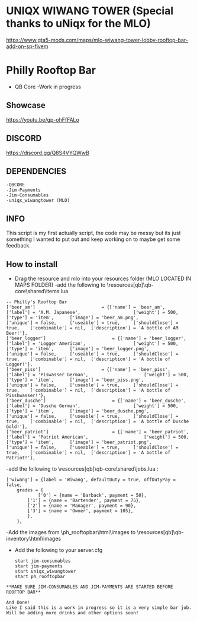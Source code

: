 # UNIQX WIWANG TOWER (Special thanks to uNiqx for the MLO)
https://www.gta5-mods.com/maps/mlo-wiwang-tower-lobby-rooftop-bar-add-on-sp-fivem

# Philly Rooftop Bar
- QB Core
-Work in progress
## Showcase
https://youtu.be/gp-ohFfFALo


## DISCORD
https://discord.gg/Q8S4VYQWwB


## DEPENDENCIES
```
-QBCORE
-Jim-Payments
-Jim-Consumables
-uniqx_wiwangtower (MLO)
```
## INFO
This script is my first actually script, the code may be messy but its just something I wanted to put out and keep working on to maybe get some feedback.

## How to install
- Drag the resource and mlo into your resources folder (MLO LOCATED IN MAPS FOLDER)
-add the following to \resources\[qb]\qb-core\shared\items.lua
```
-- Philly's Rooftop Bar
['beer_am'] 				 		= {['name'] = 'beer_am', 			  	  		['label'] = 'A.M. Japanese', 					['weight'] = 500, 		['type'] = 'item', 		['image'] = 'beer_am.png', 				['unique'] = false, 	['useable'] = true, 	['shouldClose'] = true,	   ['combinable'] = nil,  ['description'] = 'A bottle of AM Beer!'},
['beer_logger'] 				 		= {['name'] = 'beer_logger', 			  	  		['label'] = 'Logger American', 					['weight'] = 500, 		['type'] = 'item', 		['image'] = 'beer_logger.png', 				['unique'] = false, 	['useable'] = true, 	['shouldClose'] = true,	   ['combinable'] = nil,  ['description'] = 'A bottle of Logger!'},
['beer_piss'] 				 		= {['name'] = 'beer_piss', 			  	  		['label'] = 'Piswasser German', 					['weight'] = 500, 		['type'] = 'item', 		['image'] = 'beer_piss.png', 				['unique'] = false, 	['useable'] = true, 	['shouldClose'] = true,	   ['combinable'] = nil,  ['description'] = 'A bottle of Pisshwasser!'},
['beer_dusche'] 				 		= {['name'] = 'beer_dusche', 			  	  		['label'] = 'Dusche German', 					['weight'] = 500, 		['type'] = 'item', 		['image'] = 'beer_dusche.png', 				['unique'] = false, 	['useable'] = true, 	['shouldClose'] = true,	   ['combinable'] = nil,  ['description'] = 'A bottle of Dusche Gold!'},
['beer_patriot'] 				 		= {['name'] = 'beer_patriot', 			  	  		['label'] = 'Patriot American', 					['weight'] = 500, 		['type'] = 'item', 		['image'] = 'beer_patriot.png', 				['unique'] = false, 	['useable'] = true, 	['shouldClose'] = true,	   ['combinable'] = nil,  ['description'] = 'A bottle of Patriot!'},
```
-add the following to \resources\[qb]\qb-core\shared\jobs.lua : 
```
['wiwang'] = {label = 'Wiwang', defaultDuty = true, offDutyPay = false,
	grades = {
        	['0'] = {name = 'Barback', payment = 50},
		['1'] = {name = 'Bartender', payment = 75},
		['2'] = {name = 'Manager', payment = 90},
		['3'] = {name = 'Owner', payment = 105},
        },
	},
```
-Add the images from \ph_rooftopbar\html\images to \resources\[qb]\qb-inventory\html\images 
 - Add the following to your server.cfg
    ```
    start jim-consumables
    start jim-payments
    start uniqx_wiwangtower
    start ph_rooftopbar
```
**MAKE SURE JIM-CONSUMABLES AND JIM-PAYMENTS ARE STARTED BEFORE ROOFTOP BAR**

And Done!
Like I said this is a work in progress so it is a very simple bar job. Will be adding more drinks and other options soon!

	
